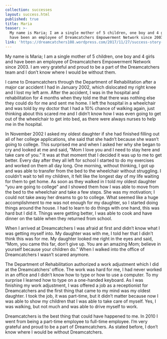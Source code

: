 ```yaml
---
collection: successes
layout: success.html
published: true
title: Maria
teaser: >-
  My name is Maria; I am a single mother of 5 children, one boy and 4 girls and
  have been an employee of Dreamcatchers Empowerment Network since 2003...
link: 'https://dreamcatchers108.wordpress.com/2017/11/27/success-story-maria/'
---
```

My name is Maria; I am a single mother of 5 children, one boy and 4 girls and have been an employee of Dreamcatchers Empowerment Network since 2003. I am very grateful and proud to be a part of the Dreamcatchers team and I don’t know where I would be without them.

I came to Dreamcatchers through the Department of Rehabilitation after a major car accident I had in January 2002, which dislocated my right knee and I lost my left arm. After the accident, I was in the hospital and rehabilitation for 4 months when they told me that there was nothing else they could do for me and sent me home. I left the hospital in a wheelchair and was told by my doctor that I had a 10% chance of walking again, just thinking about this scared me and I didn’t know how I was even going to get out of the wheelchair to get into bed, as there were always nurses to help me in the hospital.

In November 2002 I asked my oldest daughter if she had finished filling out all of her college applications, she said that she hadn’t because she wasn’t going to college. This surprised me and when I asked her why she began to cry and looked at me and said, “Mom I love you and I need to stay here and take care of you.” It was at that moment that I decided it was up to me to get better. Every day after they all left for school I started to do my exercises and worked on them all day long. One morning, without thinking, I got up and was able to transfer from the bed to the wheelchair without struggling. I couldn’t wait to tell my children, it felt like the longest day of my life waiting for them to get home. As soon as they walked in I told my oldest daughter “you are going to college” and I showed them how I was able to move from the bed to the wheelchair and take a few steps. She was my motivation; I could not take away her dreams to go to college. What seemed like a huge accomplishment to me was not enough for my daughter, so I started doing things around the house. I had to learn to do things with one hand, this was hard but I did it. Things were getting better, I was able to cook and have dinner on the table when they returned from school.

When I arrived at Dreamcatchers I was afraid at first and didn’t know what I was getting myself into. My daughter was with me, I told her that I didn’t think this was for me. My daughter looked me right in the eyes and said, “Mom, you came this far, don’t give up. You are an amazing Mom; believe in yourself because your children do.” When I walked into the office of Dreamcatchers I wasn’t scared anymore.

The Department of Rehabilitation authorized a work adjustment which I did at the Dreamcatchers’ office. The work was hard for me, I had never worked in an office and I didn’t know how to type or how to use a computer. To my surprise I learned how to type on a one-handed keyboard. As I was finishing my work adjustment, I was offered a job as a receptionist for Dreamcatchers and the first thing that came to my mind was my oldest daughter. I took the job, it was part-time, but it didn’t matter because now I was able to show my children that I was able to take care of myself. Yes, I was walking, but not much and was able to drive myself to work.

Dreamcatchers is the best thing that could have happened to me. In 2010 I went from being a part-time employee to full-time employee. I’m very grateful and proud to be a part of Dreamcatchers. As stated before, I don’t know where I would be without Dreamcatchers.
